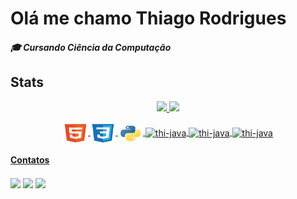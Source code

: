 # Olá me chamo Thiago Rodrigues

##### 🎓 Cursando **Ciência da Computação**

## Stats
<div align="center">
<a href="https://github.com/ThiagoR17">
<img height="180em" src="https://github-readme-stats.vercel.app/api/top-langs/?username=ThiagoR17&layout=compact&langs_count=7&theme=transparent"/>
<img height="180em" src="https://github-readme-stats.vercel.app/api?username=ThiagoR17&show_icons=true&theme=transparent"/>
<div style="display: inline_block"><br>
 </div>
  
  <img align="center" alt="thi-HTML" height="30" width="40" src="https://raw.githubusercontent.com/devicons/devicon/master/icons/html5/html5-original.svg">
  <img align="center" alt="thi-CSS" height="30" width="40" src="https://raw.githubusercontent.com/devicons/devicon/master/icons/css3/css3-original.svg">
  <img align="center" alt="thi-Python" height="30" width="40" src="https://raw.githubusercontent.com/devicons/devicon/master/icons/python/python-original.svg">
  <img align = "center" alt = "thi-java" height="30" width="40" src="https://img.shields.io/badge/Java-ED8B00?style=for-the-badge&logo=java&logoColor=white">
  <img align = "center" alt = "thi-java"     width="88.25"
                                                              height="28"src="https://img.shields.io/badge/MySQL-00000F?style=for-the-badge&logo=mysql&logoColor=white">
  <img align = "center" alt = "thi-java" height="28" width="70.75" src="https://img.shields.io/badge/PHP-777BB4?style=for-the-badge&logo=php&logoColor=white">
  
</div>

 
  

 #### Contatos  
 <div> 
  <a  href="https://www.instagram.com/str_thiagow/" target="_blank"><img align="center" src="https://img.shields.io/badge/-Instagram-%23E4405F?style=for-the-badge&logo=instagram&logoColor=white" target="_blank"></a>
  <a href = "https://mail.google.com/mail/u/0/?fs=1&tf=cm&source=mailto&to=rthiago114@gmail.com"><img align="center" src="https://img.shields.io/badge/-Gmail-%23333?style=for-the-badge&logo=gmail&logoColor=white" target="_blank"></a>
  <a href="https://www.linkedin.com/in/thiago-rodrigues-a570791b1/" target="_blank"><img align="center"  src="https://img.shields.io/badge/-LinkedIn-%230077B5?style=for-the-badge&logo=linkedin&logoColor=white" target="_blank"></a> 
 </div>



